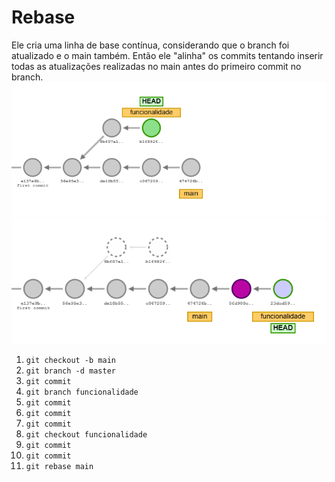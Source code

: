 # Rebase
Ele cria uma linha de base contínua, considerando que o branch foi atualizado e o main também. Então ele "alinha" os commits tentando inserir todas as atualizações realizadas no main antes do primeiro commit no branch.
![alt text](010-branch-e-main.png)
![alt text](020-rebase-done.png)

1. `git checkout -b main`
1. `git branch -d master`
1. `git commit`
1. `git branch funcionalidade`
1. `git commit`
1. `git commit`
1. `git commit`
1. `git checkout funcionalidade`
1. `git commit`
1. `git commit`
1. `git rebase main`